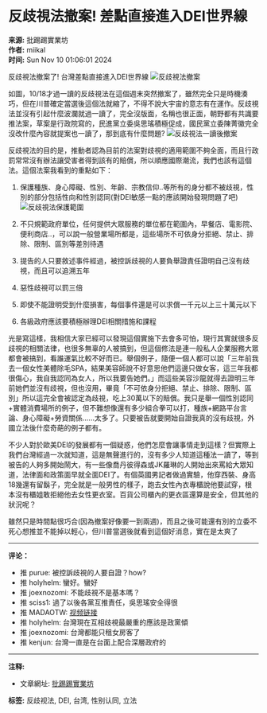 # 反歧視法撤案! 差點直接進入DEI世界線 

**来源:** 批踢踢實業坊  
**作者:** miikal  
**时间:** Sun Nov 10 01:06:01 2024

反歧視法撤案了! 台灣差點直接進入DEI世界線 ![反歧視法撤案](https://i.imgur.com/scDRzXQ.jpeg)

如圖，10/18才過一讀的反歧視法在這個週末突然撤案了，雖然完全只是時機湊巧，但在川普確定當選後這個法就縮了，不得不說大宇宙的意志有在運作。反歧視法並沒有引起什麼波瀾就過一讀了，完全沒版面，名稱也很正面，朝野都有共識要推法案，草案是行政院寫的，民進黨立委吳思瑤積極促成，國民黨立委陳菁徽完全沒改什麼內容就提案也一讀了，那到底有什麼問題? ![反歧視法一讀後撤案](https://i.imgur.com/HyfNXHL.jpeg)

反歧視法的目的是，推動者認為目前的法案對歧視的適用範圍不夠全面，而且行政罰常常沒有辦法讓受害者得到該有的賠償，所以順應國際潮流，我們也該有這個法。這個法案我看到的重點如下：

1. 保護種族、身心障礙、性別、年齡、宗教信仰..等所有的身分都不被歧視，性別的部分包括性向和性別認同(對DEI敏感一點的應該開始發現問題了吧) ![反歧視法保護範圍](https://i.imgur.com/SXrrQD4.png)

2. 不只規範政府單位，任何提供大眾服務的單位都在範圍內，早餐店、電影院、便利商店..，可以說一般營業場所都是，這些場所不可依身分拒絕、禁止、排除、限制、區別等差別待遇 

3. 提告的人只要敘述事件經過，被控訴歧視的人要負舉證責任證明自己沒有歧視，而且可以追溯五年 

4. 惡性歧視可以罰三倍 

5. 即使不能證明受到什麼損害，每個事件還是可以求償一千元以上三十萬元以下 

6. 各級政府應該要積極辦理DEI相關措施和課程 

光是寫這樣，我相信大家已經可以發現這個實施下去會多可怕，現行其實就很多反歧視的相關法律，也很多無辜的人被搞到，但這個修法是連一般私人企業服務大眾都會被搞到，看誰運氣比較不好而已。舉個例子，隨便一個人都可以說「三年前我去一個女性美體除毛SPA，結果美容師說不好意思他們這邊只做女客，這三年我都很傷心，我自我認同為女人，所以我要告她們。」而這些美容沙龍就得去證明三年前她們並沒有歧視，但也沒用，畢竟「不可依身分拒絕、禁止、排除、限制、區別」所以這完全會被認定為歧視，吃上30萬以下的賠償。我只是舉一個性別認同+實體消費場所的例子，但不難想像還有多少組合拳可以打，種族+網路平台言論、身心障礙+勞資關係......太多了。只要被告就要開始自證我真的沒有歧視，外國立法後什麼奇葩的例子都有。

不少人對於歐美DEI的發展都有一個疑惑，他們怎麼會讓事情走到這樣？但實際上我們台灣經過一次就知道，這是無聲進行的，沒有多少人知道這種法一讀了，等到被告的人夠多開始鬧大，有一些像喬丹彼得森或JK羅琳的人開始出來罵給大眾知道，法律面和政策面早就全面DEI了。有個英國男記者做過實驗，他穿西裝、身高18幾還有留鬍子，完全就是一般男性的樣子，跑去女性內衣專櫃說他要試穿，根本沒有櫃姐敢拒絕他去女性更衣室。百貨公司櫃內的更衣區還算是安全，但其他的狀況呢？

雖然只是時間點很巧合(因為撤案好像要一到兩週)，而且之後可能還有別的立委不死心想推並不能掉以輕心，但川普當選後就看到這個好消息，實在是太爽了

---

**评论：**

- 推 purue: 被控訴歧視的人要自證？how?
- 推 holyhelm: 蠻好。蠻好
- 推 joexnozomi: 不能歧視不是基本嗎？
- 推 sciss1: 過了以後各黨互推責任，吳思瑤安全得很
- 推 MADAOTW: [视频链接](https://www.youtube.com/live/uCKUaJa)
- 推 holyhelm: 台灣現在互相歧視最嚴重的應該是政黨傾
- 推 joexnozomi: 台灣都能只租女房客了
- 推 kenjun: 台灣一直是在台面上配合深層政府的

---

**注释:** 

- 文章網址: [批踢踢實業坊](https://www.ptt.cc/bbs/HatePolitics/M.1731171963.A.AC7.html)

**标签:** 反歧视法, DEI, 台湾, 性别认同, 立法